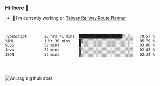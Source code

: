 ### Hi there 👋

- 🔭 I’m currently working on [Taiwan Railway Route Planner](https://github.com/Taiwan-Railway-Route-Planner)

<br/>

<!--START_SECTION:waka-->

```txt
TypeScript        20 hrs 41 mins  ████████████████████░░░░░   79.57 %
YAML              1 hr 30 mins    █▒░░░░░░░░░░░░░░░░░░░░░░░   05.79 %
SCSS              59 mins         █░░░░░░░░░░░░░░░░░░░░░░░░   03.80 %
Java              37 mins         ▓░░░░░░░░░░░░░░░░░░░░░░░░   02.43 %
JSON              36 mins         ▓░░░░░░░░░░░░░░░░░░░░░░░░   02.34 %
```

<!--END_SECTION:waka-->

<br/>
<br/>

![Anurag's github stats](https://github-readme-stats.vercel.app/api?username=DepickereSven&show_icons=true&theme=tokyonight)



<!--
**DepickereSven/DepickereSven** is a ✨ _special_ ✨ repository because its `README.md` (this file) appears on your GitHub profile.

Here are some ideas to get you started:

- 🔭 I’m currently working on ...
- 🌱 I’m currently learning ...
- 👯 I’m looking to collaborate on ...
- 🤔 I’m looking for help with ...
- 💬 Ask me about ...
- 📫 How to reach me: ...
- 😄 Pronouns: ...
- ⚡ Fun fact: ...
-->
